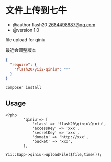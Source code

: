 文件上传到七牛
=================================
* @author flash20 <2684498887@qq.com>
* @version 1.0

file upload for qiniu

最近会调整版本

```json
{
  "require": {
    "flash20/yii2-qiniu": "*"
  }
}
```
```php
composer install
```

Usage
-----

```main.php
<?php
        'qiniu'=> [
            'class' => 'flash20\qiniu\Qiniu',
            'accessKey' => 'xxx',
            'secretKey' => 'xxx',
            'domain' => 'http://xxx',
            'bucket' => 'xxx',
        ],
```
```code
Yii::$app->qiniu->uploadFile($file,time());
```
